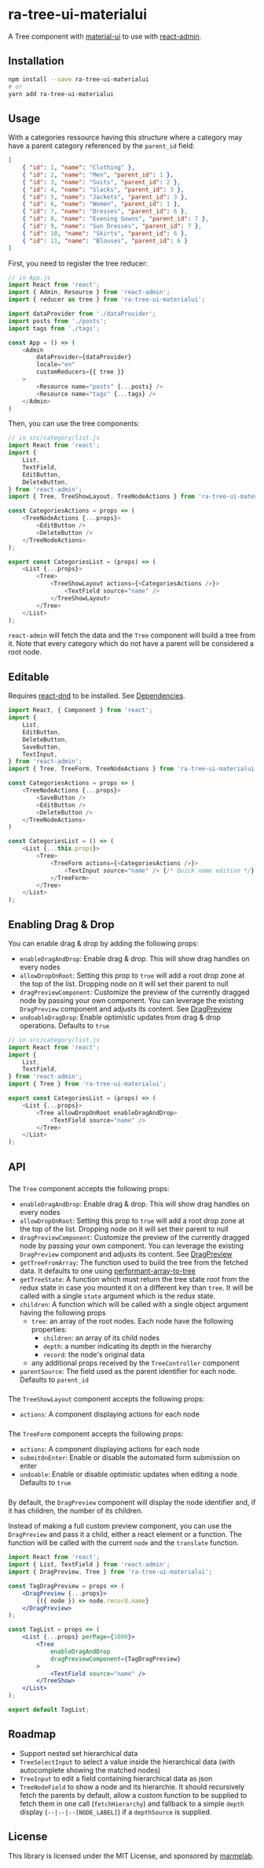 # ra-tree-ui-materialui

A Tree component with [material-ui](https://github.com/mui-org/material-ui) to use with [react-admin](https://github.com/marmelab/react-admin).

## Installation

```sh
npm install --save ra-tree-ui-materialui
# or
yarn add ra-tree-ui-materialui
```

## Usage

With a categories ressource having this structure where a category may have a parent category referenced by the `parent_id` field:

```json
[
    { "id": 1, "name": "Clothing" },
    { "id": 2, "name": "Men", "parent_id": 1 },
    { "id": 3, "name": "Suits", "parent_id": 2 },
    { "id": 4, "name": "Slacks", "parent_id": 3 },
    { "id": 5, "name": "Jackets", "parent_id": 3 },
    { "id": 6, "name": "Women", "parent_id": 1 },
    { "id": 7, "name": "Dresses", "parent_id": 6 },
    { "id": 8, "name": "Evening Gowns", "parent_id": 7 },
    { "id": 9, "name": "Sun Dresses", "parent_id": 7 },
    { "id": 10, "name": "Skirts", "parent_id": 6 },
    { "id": 11, "name": "Blouses", "parent_id": 6 }
]
```

First, you need to register the tree reducer:

```js
// in App.js
import React from 'react';
import { Admin, Resource } from 'react-admin';
import { reducer as tree } from 'ra-tree-ui-materialui';

import dataProvider from './dataProvider';
import posts from './posts';
import tags from './tags';

const App = () => (
    <Admin
        dataProvider={dataProvider}
        locale="en"
        customReducers={{ tree }}
    >
        <Resource name="posts" {...posts} />
        <Resource name="tags" {...tags} />
    </Admin>
)
```

Then, you can use the tree components:

```js
// in src/category/list.js
import React from 'react';
import {
    List,
    TextField,
    EditButton,
    DeleteButton,
} from 'react-admin';
import { Tree, TreeShowLayout, TreeNodeActions } from 'ra-tree-ui-materialui';

const CategoriesActions = props => (
    <TreeNodeActions {...props}>
        <EditButton />
        <DeleteButton />
    </TreeNodeActions>
);

export const CategoriesList = (props) => (
    <List {...props}>
        <Tree>
            <TreeShowLayout actions={<CategoriesActions />}>
                <TextField source="name" />
            </TreeShowLayout>
        </Tree>
    </List>
);
```

`react-admin` will fetch the data and the `Tree` component will build a tree from it. Note that every category which do not have a parent will be considered a root node.

## Editable

Requires [react-dnd](https://github.com/react-dnd/react-dnd) to be installed. See [Dependencies](#dependencies).

```js
import React, { Component } from 'react';
import {
    List,
    EditButton,
    DeleteButton,
    SaveButton,
    TextInput,
} from 'react-admin';
import { Tree, TreeForm, TreeNodeActions } from 'ra-tree-ui-materialui';

const CategoriesActions = props => (
    <TreeNodeActions {...props}>
        <SaveButton />
        <EditButton />
        <DeleteButton />
    </TreeNodeActions>
)

const CategoriesList = () => (
    <List {...this.props}>
        <Tree>
            <TreeForm actions={<CategoriesActions />}>
                <TextInput source="name" /> {/* Quick name edition */}
            </TreeForm>
        </Tree>
    </List>
);
```

## Enabling Drag & Drop

You can enable drag & drop by adding the following props:

- `enableDragAndDrop`: Enable drag & drop. This will show drag handles on every nodes
- `allowDropOnRoot`: Setting this prop to `true` will add a root drop zone at the top of the list. Dropping node on it will set their parent to null
- `dragPreviewComponent`: Customize the preview of the currently dragged node by passing your own component. You can leverage the existing `DragPreview` component and adjusts its content. See [DragPreview](#dragpreview)
- `undoableDragDrop`: Enable optimistic updates from drag & drop operations. Defaults to `true`

```js
// in src/category/list.js
import React from 'react';
import {
    List,
    TextField,
} from 'react-admin';
import { Tree } from 'ra-tree-ui-materialui';

export const CategoriesList = (props) => (
    <List {...props}>
        <Tree allowDropOnRoot enableDragAndDrop>
            <TextField source="name" />
        </Tree>
    </List>
);
```

## API

### <Tree>

The `Tree` component accepts the following props:

- `enableDragAndDrop`: Enable drag & drop. This will show drag handles on every nodes
- `allowDropOnRoot`: Setting this prop to `true` will add a root drop zone at the top of the list. Dropping node on it will set their parent to null
- `dragPreviewComponent`: Customize the preview of the currently dragged node by passing your own component. You can leverage the existing `DragPreview` component and adjusts its content. See [DragPreview](#dragpreview)
- `getTreeFromArray`: The function used to build the tree from the fetched data. It defaults to one using [performant-array-to-tree](https://github.com/philipstanislaus/performant-array-to-tree)
- `getTreeState`: A function which must return the tree state root from the redux state in case you mounted it on a different key than `tree`. It will be called with a single `state` argument which is the redux state.
- `children`: A function which will be called with a single object argument having the following props
  - `tree`: an array of the root nodes. Each node have the following properties:
    - `children`: an array of its child nodes
    - `depth`: a number indicating its depth in the hierarchy
    - `record`: the node's original data
  - any additional props received by the `TreeController` component
- `parentSource`: The field used as the parent identifier for each node. Defaults to `parent_id`

### <TreeShowLayout>

The `TreeShowLayout` component accepts the following props:

- `actions`: A component displaying actions for each node

### <TreeForm>

The `TreeForm` component accepts the following props:

- `actions`: A component displaying actions for each node
- `submitOnEnter`: Enable or disable the automated form submission on enter
- `undoable`: Enable or disable optimistic updates when editing a node. Defaults to `true`

### <DragPreview>

By default, the `DragPreview` component will display the node identifier and, if it has children, the number of its children.

Instead of making a full custom preview component, you can use the `DragPreview` and pass it a child, either a react element or a function. The function will be called with the current `node` and the `translate` function.

```jsx
import React from 'react';
import { List, TextField } from 'react-admin';
import { DragPreview, Tree } from 'ra-tree-ui-materialui';

const TagDragPreview = props => (
    <DragPreview {...props}>
        {({ node }) => node.record.name}
    </DragPreview>
);

const TagList = props => (
    <List {...props} perPage={1000}>
        <Tree
            enableDragAndDrop
            dragPreviewComponent={TagDragPreview}
        >
            <TextField source="name" />
        </TreeShow>
    </List>
);

export default TagList;
```

## Roadmap

* Support nested set hierarchical data
* `TreeSelectInput` to select a value inside the hierarchical data (with autocomplete showing the matched nodes)
* `TreeInput` to edit a field containing hierarchical data as json
* `TreeNodeField` to show a node and its hierarchie. It should recursively fetch the parents by default, allow a custom function to be supplied to fetch them in one call (`fetchHierarchy`) and fallback to a simple `depth` display (`--|--|--[NODE_LABEL]`) if a `depthSource` is supplied.

## License

This library is licensed under the MIT License, and sponsored by [marmelab](http://marmelab.com).
